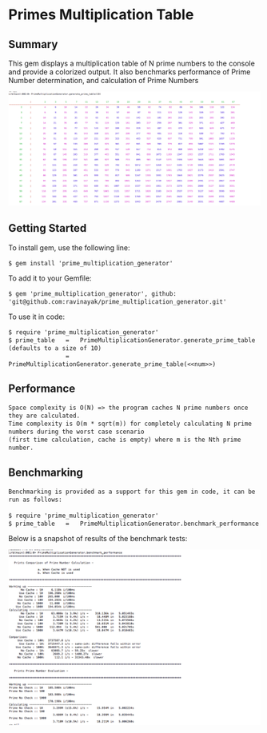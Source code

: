 # Primes Multiplication Table

## Summary

This gem displays a multiplication table of N prime numbers to the console and provide a colorized output. It also
benchmarks performance of Prime Number determination, and calculation of Prime Numbers

![alt text][sample_output]

[sample_output]: https://github.com/ravinayak/prime_multiplication_generator/blob/master/images/SampleOutput.png

## Getting Started

To install gem, use the following line:

    $ gem install 'prime_multiplication_generator'

To add it to your Gemfile:

    $ gem 'prime_multiplication_generator', github: 'git@github.com:ravinayak/prime_multiplication_generator.git'

To use it in code:

    $ require 'prime_multiplication_generator'
    $ prime_table   =   PrimeMultiplicationGenerator.generate_prime_table (defaults to a size of 10)
                    =   PrimeMultiplicationGenerator.generate_prime_table(<<num>>)

## Performance

    Space complexity is O(N) => the program caches N prime numbers once they are calculated.
    Time complexity is O(m * sqrt(m)) for completely calculating N prime numbers during the worst case scenario
    (first time calculation, cache is empty) where m is the Nth prime number.

## Benchmarking

    Benchmarking is provided as a support for this gem in code, it can be run as follows:

    $ require 'prime_multiplication_generator'
    $ prime_table   =   PrimeMultiplicationGenerator.benchmark_performance

Below is a snapshot of results of the benchmark tests:

![alt text][prime_benchmark_tests]

[prime_benchmark_tests]: https://github.com/ravinayak/prime_multiplication_generator/blob/master/images/BenchmarkPerformanceOutput.png
